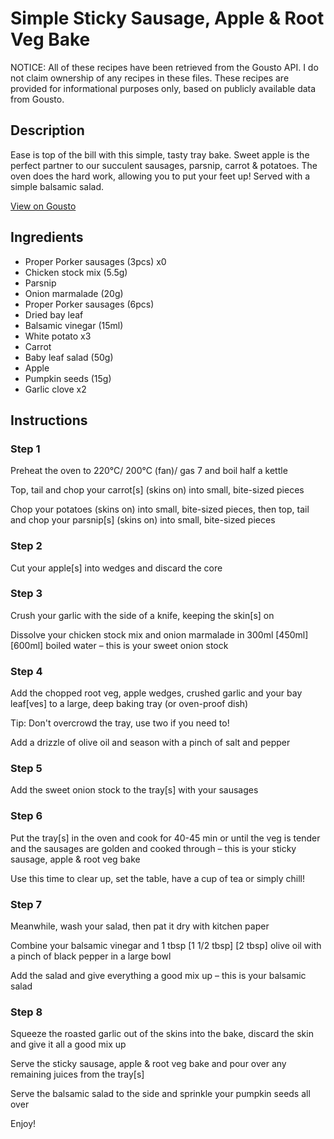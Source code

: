 # Simple Sticky Sausage, Apple & Root Veg Bake

NOTICE: All of these recipes have been retrieved from the Gousto API. I do not claim ownership of any recipes in these files. These recipes are provided for informational purposes only, based on publicly available data from Gousto.

## Description

Ease is top of the bill with this simple, tasty tray bake. Sweet apple is the perfect partner to our succulent sausages, parsnip, carrot & potatoes. The oven does the hard work, allowing you to put your feet up! Served with a simple balsamic salad.

[View on Gousto](https://www.gousto.co.uk/recipes/cookbook/simple-sticky-sausage-apple-root-veg-bake)

## Ingredients

- Proper Porker sausages (3pcs) x0
- Chicken stock mix (5.5g)
- Parsnip
- Onion marmalade (20g)
- Proper Porker sausages (6pcs)
- Dried bay leaf
- Balsamic vinegar (15ml)
- White potato x3
- Carrot
- Baby leaf salad (50g)
- Apple
- Pumpkin seeds (15g)
- Garlic clove x2

## Instructions


### Step 1

Preheat the oven to 220°C/ 200°C (fan)/ gas 7 and boil half a kettle

Top, tail and chop your carrot[s] (skins on) into small, bite-sized pieces

Chop your potatoes (skins on) into small, bite-sized pieces, then top, tail and chop your parsnip[s] (skins on) into small, bite-sized pieces


### Step 2

Cut your apple[s] into wedges and discard the core


### Step 3

Crush your garlic with the side of a knife, keeping the skin[s] on

Dissolve your chicken stock mix and onion marmalade in 300ml <span class="text-purple">[450ml]</span> <span class="text-danger">[600ml]</span> boiled water – this is your sweet onion stock


### Step 4

Add the chopped root veg, apple wedges, crushed garlic and your bay leaf[ves] to a large, deep baking tray (or oven-proof dish)

Tip: Don't overcrowd the tray, use two if you need to!

Add a drizzle of olive oil and season with a pinch of salt and pepper


### Step 5

Add the sweet onion stock to the tray[s] with your sausages


### Step 6

Put the tray[s] in the oven and cook for 40-45 min or until the veg is tender and the sausages are golden and cooked through – this is your sticky sausage, apple & root veg bake

Use this time to clear up, set the table, have a cup of tea or simply chill!


### Step 7

Meanwhile, wash your salad, then pat it dry with kitchen paper

Combine your balsamic vinegar and 1 tbsp <span class="text-purple">[1 1/2 tbsp] </span><span class="text-danger">[2 tbsp]</span> olive oil with a pinch of black pepper in a large bowl

Add the salad and give everything a good mix up – this is your balsamic salad

### Step 8

Squeeze the roasted garlic out of the skins into the bake, discard the skin and give it all a good mix up

Serve the sticky sausage, apple & root veg bake and pour over any remaining juices from the tray[s]

Serve the balsamic salad to the side and sprinkle your pumpkin seeds all over

Enjoy!

